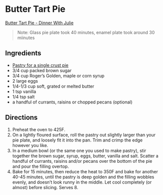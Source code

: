 # Butter Tart Pie

[Butter Tart Pie - Dinner With Julie](http://www.dinnerwithjulie.com/2020/03/10/butter-tart-pie/)

>Note: Glass pie plate took 40 minutes, enamel plate took around 30 miinutes

## Ingredients

* [Pastry for a single crust pie](pie_dough.md)
* 3/4 cup packed brown sugar
* 3/4 cup Roger’s Golden, maple or corn syrup
* 2 large eggs
* 1/4-1/3 cup soft, grated or melted butter
* 1 tsp vanilla
* 1/4 tsp salt
* a handful of currants, raisins or chopped pecans (optional)

## Directions

1. Preheat the oven to 425F.
2. On a lightly floured surface, roll the pastry out slightly larger than your pie plate, and loosely fit it into the pan. Trim and crimp the edge however you like.
3. In a medium bowl (or the same one you used to make pastry), stir together the brown sugar, syrup, eggs, butter, vanilla and salt. Scatter a handful of currants, raisins and/or pecans over the bottom of the pie and pour the filling overtop.
4. Bake for 15 minutes, then reduce the heat to 350F and bake for another 40-45 minutes, until the pastry is deep golden and the filling wobbles evenly, and doesn’t look runny in the middle. Let cool completely (or almost) before slicing. Serves 8.
